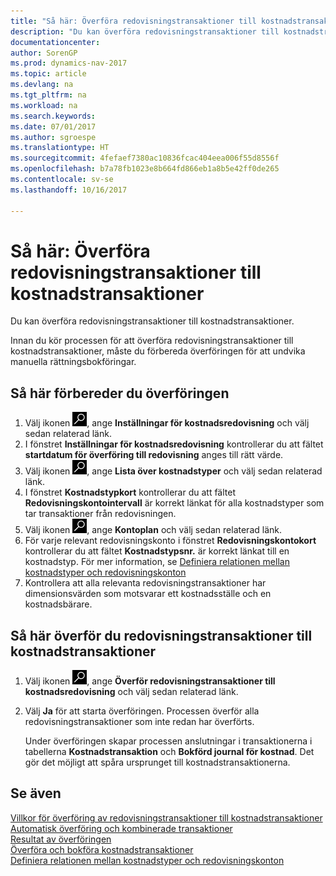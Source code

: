 ```yaml
---
title: "Så här: Överföra redovisningstransaktioner till kostnadstransaktioner"
description: "Du kan överföra redovisningstransaktioner till kostnadstransaktioner."
documentationcenter: 
author: SorenGP
ms.prod: dynamics-nav-2017
ms.topic: article
ms.devlang: na
ms.tgt_pltfrm: na
ms.workload: na
ms.search.keywords: 
ms.date: 07/01/2017
ms.author: sgroespe
ms.translationtype: HT
ms.sourcegitcommit: 4fefaef7380ac10836fcac404eea006f55d8556f
ms.openlocfilehash: b7a78fb1023e8b664fd866eb1a8b5e42ff0de265
ms.contentlocale: sv-se
ms.lasthandoff: 10/16/2017

---
```

# <a name="how-to-transfer-general-ledger-entries-to-cost-entries"></a>Så här: Överföra redovisningstransaktioner till kostnadstransaktioner
Du kan överföra redovisningstransaktioner till kostnadstransaktioner.  

Innan du kör processen för att överföra redovisningstransaktioner till kostnadstransaktioner, måste du förbereda överföringen för att undvika manuella rättningsbokföringar.  

## <a name="to-prepare-the-transfer"></a>Så här förbereder du överföringen  

1.  Välj ikonen ![Söka efter sida eller rapport](media/ui-search/search_small.png "ikonen Söka efter sida eller rapport"), ange **Inställningar för kostnadsredovisning** och välj sedan relaterad länk.  
2.  I fönstret **Inställningar för kostnadsredovisning** kontrollerar du att fältet **startdatum för överföring till redovisning** anges till rätt värde.  
3.  Välj ikonen ![Söka efter sida eller rapport](media/ui-search/search_small.png "ikonen Söka efter sida eller rapport"), ange **Lista över kostnadstyper** och välj sedan relaterad länk.  
4.  I fönstret **Kostnadstypkort** kontrollerar du att fältet **Redovisningskontointervall** är korrekt länkat för alla kostnadstyper som tar transaktioner från redovisningen.  
5.  Välj ikonen ![Söka efter sida eller rapport](media/ui-search/search_small.png "ikonen Söka efter sida eller rapport"), ange **Kontoplan** och välj sedan relaterad länk.  
6.  För varje relevant redovisningskonto i fönstret **Redovisningskontokort** kontrollerar du att fältet **Kostnadstypsnr.** är korrekt länkat till en kostnadstyp. För mer information, se [Definiera relationen mellan kostnadstyper och redovisningskonton](finance-defining-the-relationship-between-cost-types-and-general-ledger-accounts.md)  
7.  Kontrollera att alla relevanta redovisningstransaktioner har dimensionsvärden som motsvarar ett kostnadsställe och en kostnadsbärare.  

## <a name="to-transfer-general-ledger-entries-to-cost-entries"></a>Så här överför du redovisningstransaktioner till kostnadstransaktioner  
1.  Välj ikonen ![Söka efter sida eller rapport](media/ui-search/search_small.png "ikonen Söka efter sida eller rapport"), ange **Överför redovisningstransaktioner till kostnadsredovisning** och välj sedan relaterad länk.  
2.  Välj **Ja** för att starta överföringen. Processen överför alla redovisningstransaktioner som inte redan har överförts.  

    Under överföringen skapar processen anslutningar i transaktionerna i tabellerna **Kostnadstransaktion** och **Bokförd journal för kostnad**. Det gör det möjligt att spåra ursprunget till kostnadstransaktionerna.  

## <a name="see-also"></a>Se även  
 [Villkor för överföring av redovisningstransaktioner till kostnadstransaktioner](finance-criteria-for-transferring-general-ledger-entries-to-cost-entries.md)   
 [Automatisk överföring och kombinerade transaktioner](finance-automatic-transfer-combined-entries.md)   
 [Resultat av överföringen](finance-results-of-the-transfer.md)   
 [Överföra och bokföra kostnadstransaktioner](finance-transfer-and-post-cost-entries.md)   
 [Definiera relationen mellan kostnadstyper och redovisningskonton](finance-defining-the-relationship-between-cost-types-and-general-ledger-accounts.md)   

